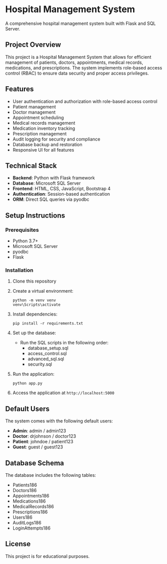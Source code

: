 # Hospital Management System

A comprehensive hospital management system built with Flask and SQL Server.

## Project Overview

This project is a Hospital Management System that allows for efficient management of patients, doctors, appointments, medical records, medications, and prescriptions. The system implements role-based access control (RBAC) to ensure data security and proper access privileges.

## Features

- User authentication and authorization with role-based access control
- Patient management
- Doctor management
- Appointment scheduling
- Medical records management
- Medication inventory tracking
- Prescription management
- Audit logging for security and compliance
- Database backup and restoration
- Responsive UI for all features

## Technical Stack

- **Backend**: Python with Flask framework
- **Database**: Microsoft SQL Server
- **Frontend**: HTML, CSS, JavaScript, Bootstrap 4
- **Authentication**: Session-based authentication
- **ORM**: Direct SQL queries via pyodbc

## Setup Instructions

### Prerequisites

- Python 3.7+
- Microsoft SQL Server
- pyodbc
- Flask

### Installation

1. Clone this repository
2. Create a virtual environment:
   ```
   python -m venv venv
   venv\Scripts\activate
   ```
3. Install dependencies:
   ```
   pip install -r requirements.txt
   ```
4. Set up the database:
   - Run the SQL scripts in the following order:
     - database_setup.sql
     - access_control.sql
     - advanced_sql.sql
     - security.sql

5. Run the application:
   ```
   python app.py
   ```

6. Access the application at `http://localhost:5000`

## Default Users

The system comes with the following default users:

- **Admin**: admin / admin123
- **Doctor**: drjohnson / doctor123
- **Patient**: johndoe / patient123
- **Guest**: guest / guest123

## Database Schema

The database includes the following tables:
- Patients186
- Doctors186
- Appointments186
- Medications186
- MedicalRecords186
- Prescriptions186
- Users186
- AuditLogs186
- LoginAttempts186

## License

This project is for educational purposes.
